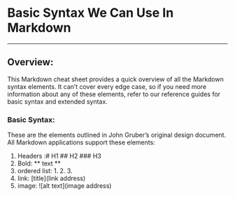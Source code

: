 # Basic Syntax We Can Use In Markdown 
--- 
## Overview:
This Markdown cheat sheet provides a quick overview of all the Markdown syntax elements. It can’t cover every edge case, so if you need more information about any of these elements, refer to our reference guides for basic syntax and extended syntax.

### Basic Syntax:
These are the elements outlined in John Gruber’s original design document. All Markdown applications support these elements:
1. Headers :# H1 ## H2 ### H3
1. Bold: ** text **
1. ordered list: 1. 2. 3. 
1. link: [title](link address)
1. image: ![alt text](image address)
